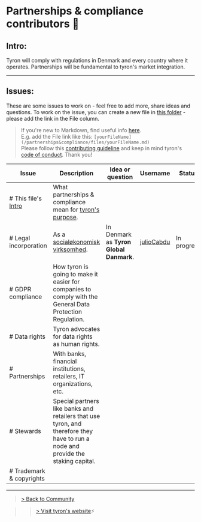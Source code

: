 # Partnerships & compliance contributors :high_brightness:
## Intro:  
Tyron will comply with regulations in Denmark and every country where it operates. Partnerships will be fundamental to tyron's market integration.

---
## Issues:
These are some issues to work on - feel free to add more, share ideas and questions. To work on the issue, you can create a new file in [this folder](/partnerships&compliance/files) - please add the link in the File column.

> If you're new to Markdown, find useful info [here](https://docs.microsoft.com/en-us/azure/devops/project/wiki/markdown-guidance?view=azure-devops).  
E.g. add the File link like this: ```[yourFileName](/partnerships&compliance/files/yourFileName.md)```  
Please follow this [contributing guideline](/CONTRIBUTING.md) and keep in mind tyron's [code of conduct](/CODE_OF_CONDUCT.md). Thank you!

| Issue | Description | Idea or question | Username | Status | File |
|---|---|---|---|---|---|
|# This file's [Intro](#intro) | What partnerships & compliance mean for [tyron's purpose](https://www.tyron.network/#the-purpose-of-tyron). |
|# Legal incorporation | As a [socialøkonomisk virksomhed](https://www.startupsvar.dk/socialoekonomisk-virksomhed). | In Denmark as **Tyron Global Danmark**. | [julioCabdu](https://github.com/julioCabDu/) | In progress | [Incorporation](/partnerships&compliance/files/incorporation.md) |
|# GDPR compliance | How tyron is going to make it easier for companies to comply with the General Data Protection Regulation. |
|# Data rights | Tyron advocates for data rights as human rights. |
|# Partnerships | With banks, financial institutions, retailers, IT organizations, etc.|
|# Stewards | Special partners like banks and retailers that use tyron, and therefore they have to run a node and provide the staking capital. |
|# Trademark & copyrights |

---

> <a href="/community"> > Back to Community </a>

>> [> Visit tyron's website](https://www.tyron.network/):zap:

